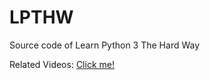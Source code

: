 # LPTHW
Source code of Learn Python 3 The Hard Way

Related Videos: [Click me!](https://www.bilibili.com/video/av25675370)
